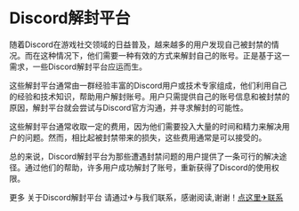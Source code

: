 # Discord解封平台

随着Discord在游戏社交领域的日益普及，越来越多的用户发现自己被封禁的情况。而在这种情况下，他们需要一种有效的方式来解封自己的账号。正是基于这一需求，一些Discord解封平台应运而生。

这些解封平台通常由一群经验丰富的Discord用户或技术专家组成，他们利用自己的经验和技术知识，帮助用户解封账号。用户只需提供自己的账号信息和被封禁的原因，解封平台就会尝试与Discord官方沟通，并寻求解封的可能性。

这些解封平台通常收取一定的费用，因为他们需要投入大量的时间和精力来解决用户的问题。然而，相比起被封禁带来的损失，这些费用通常是可以接受的。

总的来说，Discord解封平台为那些遭遇封禁问题的用户提供了一条可行的解决途径。通过他们的帮助，许多用户成功解封了账号，重新获得了Discord的使用权限。

更多 关于Discord解封平台 请通过✈与我们联系，感谢阅读,谢谢！[点这里✈联系](https://b.k02.cc)